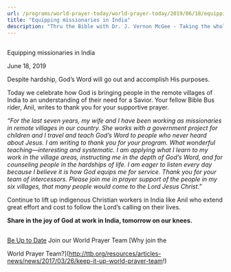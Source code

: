 ```yaml
---
url: /programs/world-prayer-today/world-prayer-today/2019/06/18/equipping-missionaries-in-india
title: "Equipping missionaries in India"
description: "Thru the Bible with Dr. J. Vernon McGee - Taking the whole Word to the whole world"
---
```







## 
 Equipping missionaries in India


June 18, 2019




Despite hardship, God’s Word will go out and accomplish His purposes. 


Today we celebrate how God is bringing people in the remote villages of India to an understanding of their need for a Savior. Your fellow Bible Bus rider, Anil, writes to thank you for your supportive prayer. 


*“For the last seven years, my wife and I have been working as missionaries in remote villages in our country. She works with a government project for children and I travel and teach God’s Word to people who never heard about Jesus. I am writing to thank you for your program. What wonderful teaching—interesting and systematic. I am applying what I learn to my work in the village areas, instructing me in the depth of God’s Word, and for counseling people in the hardships of life. I am eager to listen every day because I believe it is how God equips me for service. Thank you for your team of intercessors. Please join me in prayer support of the people in my six villages, that many people would come to the Lord Jesus Christ.”*


Continue to lift up indigenous Christian workers in India like Anil who extend great effort and cost to follow the Lord’s calling on their lives. 


**Share in the joy of God at work in India, tomorrow on our knees.** 







## 




[Be Up to Date](http://feeds.feedburner.com/WorldPrayerToday "World Prayer Today RSS Feed")
Join our World Prayer Team
[Why join the  

World Prayer Team?](http://ttb.org/resources/articles-news/news/2017/03/26/keep-it-up-world-prayer-team!)




